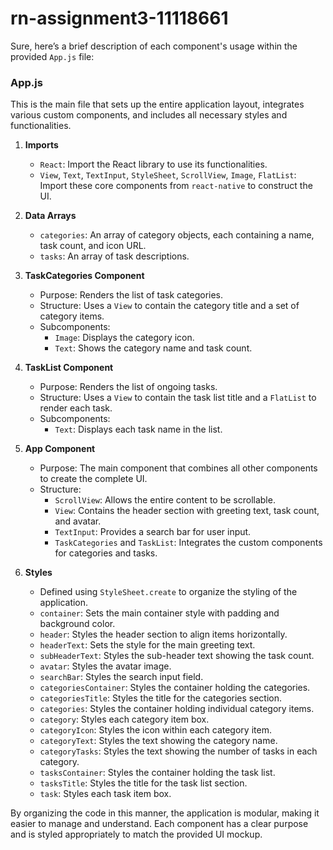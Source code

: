 # rn-assignment3-11118661
Sure, here’s a brief description of each component's usage within the provided `App.js` file:

### App.js
This is the main file that sets up the entire application layout, integrates various custom components, and includes all necessary styles and functionalities.

1. **Imports**
    - `React`: Import the React library to use its functionalities.
    - `View`, `Text`, `TextInput`, `StyleSheet`, `ScrollView`, `Image`, `FlatList`: Import these core components from `react-native` to construct the UI.

2. **Data Arrays**
    - `categories`: An array of category objects, each containing a name, task count, and icon URL.
    - `tasks`: An array of task descriptions.

3. **TaskCategories Component**
    - Purpose: Renders the list of task categories.
    - Structure: Uses a `View` to contain the category title and a set of category items.
    - Subcomponents:
        - `Image`: Displays the category icon.
        - `Text`: Shows the category name and task count.

4. **TaskList Component**
    - Purpose: Renders the list of ongoing tasks.
    - Structure: Uses a `View` to contain the task list title and a `FlatList` to render each task.
    - Subcomponents:
        - `Text`: Displays each task name in the list.

5. **App Component**
    - Purpose: The main component that combines all other components to create the complete UI.
    - Structure:
        - `ScrollView`: Allows the entire content to be scrollable.
        - `View`: Contains the header section with greeting text, task count, and avatar.
        - `TextInput`: Provides a search bar for user input.
        - `TaskCategories` and `TaskList`: Integrates the custom components for categories and tasks.

6. **Styles**
    - Defined using `StyleSheet.create` to organize the styling of the application.
    - `container`: Sets the main container style with padding and background color.
    - `header`: Styles the header section to align items horizontally.
    - `headerText`: Sets the style for the main greeting text.
    - `subHeaderText`: Styles the sub-header text showing the task count.
    - `avatar`: Styles the avatar image.
    - `searchBar`: Styles the search input field.
    - `categoriesContainer`: Styles the container holding the categories.
    - `categoriesTitle`: Styles the title for the categories section.
    - `categories`: Styles the container holding individual category items.
    - `category`: Styles each category item box.
    - `categoryIcon`: Styles the icon within each category item.
    - `categoryText`: Styles the text showing the category name.
    - `categoryTasks`: Styles the text showing the number of tasks in each category.
    - `tasksContainer`: Styles the container holding the task list.
    - `tasksTitle`: Styles the title for the task list section.
    - `task`: Styles each task item box.

By organizing the code in this manner, the application is modular, making it easier to manage and understand. Each component has a clear purpose and is styled appropriately to match the provided UI mockup.